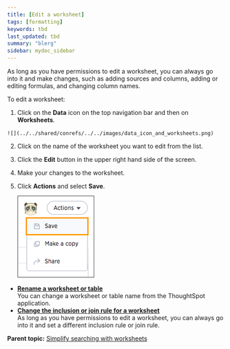 ```yaml
---
title: [Edit a worksheet]
tags: [formatting]
keywords: tbd
last_updated: tbd
summary: "blerg"
sidebar: mydoc_sidebar
---
```

As long as you have permissions to edit a worksheet, you can always go into it and make changes, such as adding sources and columns, adding or editing formulas, and changing column names.

To edit a worksheet:

1.   Click on the **Data** icon on the top navigation bar and then on **Worksheets**.

    ![](../../shared/conrefs/../../images/data_icon_and_worksheets.png)

2.   Click on the name of the worksheet you want to edit from the list.
3.   Click the **Edit** button in the upper right hand side of the screen.
4.   Make your changes to the worksheet.
5.  Click **Actions** and select **Save**.

    ![](../../shared/conrefs/../../images/action_save_worksheet.png "Save a worksheet")


-   **[Rename a worksheet or table](../../admin/worksheets/change_a_logical_table_name.html)**  
You can change a worksheet or table name from the ThoughtSpot application.
-   **[Change the inclusion or join rule for a worksheet](../../admin/worksheets/change_inclusion_rule.html)**  
As long as you have permissions to edit a worksheet, you can always go into it and set a different inclusion rule or join rule.

**Parent topic:** [Simplify searching with worksheets](../../admin/worksheets/about_worksheets.html)
